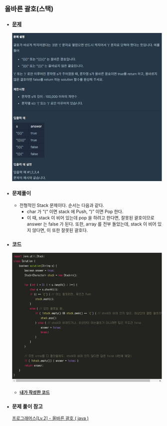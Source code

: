 ## 올바른 괄호(스택)

* ### [문제](https://programmers.co.kr/learn/courses/30/lessons/12909)
    ![img_1.png](사진파일/올바른%20괄호_문제.png)
  

* ### 문제풀이
    * 전형적인 Stack 문제이다. 순서는 다음과 같다.
        * char 가 “(“ 이면 stack 에 Push, “)” 이면 Pop 한다.
        * 이 때, stack 이 비어 있는데 pop 을 하려고 한다면, 잘못된 괄호이므로 answer 는 false 가 된다.
            또한, array 를 전부 돌았는데, stack 이 비어 있지 않다면, 이 또한 잘못된 괄호다.
          


* ### 코드 
    ![img.png](사진파일/올바른%20괄호_코드.png)
    
    * #### [내가 작성한 코드](https://github.com/yongjung95/algorithm/commit/06e29cc5566f4c861e6b65aa234fd28bf65a6eb2)
    

* ### 문제 풀이 참고
    [프로그래머스[Lv.2] - 올바른 괄호 ( java )](https://cjlee38.github.io/problem-solving/problem_solving_4)